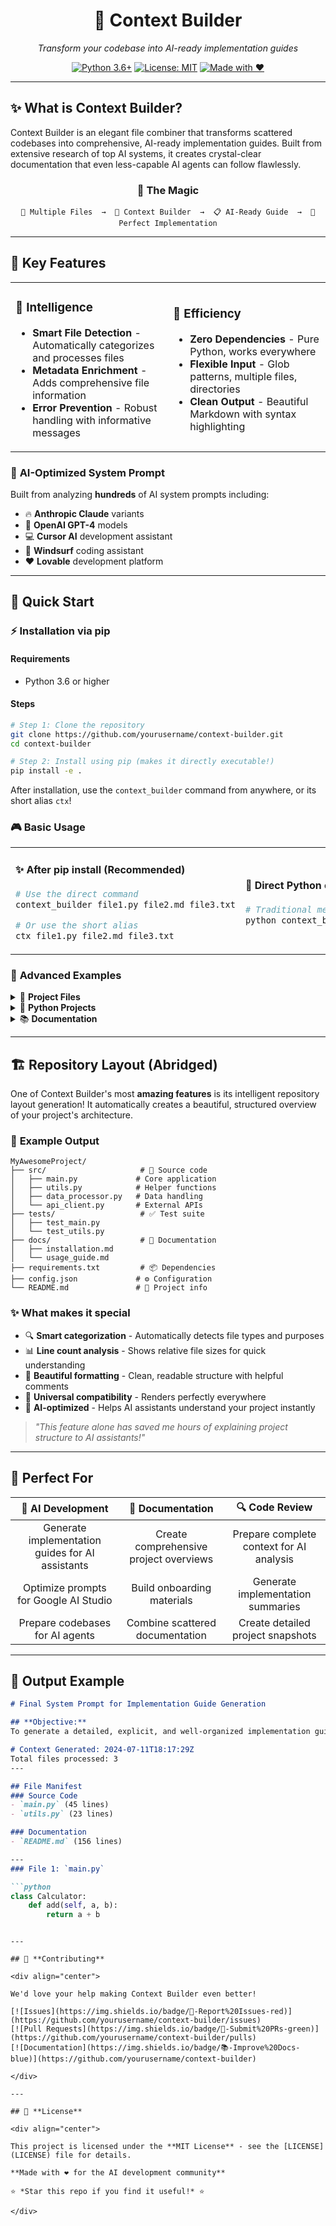 <div align="center">

# 🎯 **Context Builder**

*Transform your codebase into AI-ready implementation guides*

[![Python 3.6+](https://img.shields.io/badge/python-3.6+-blue.svg)](https://www.python.org/downloads/)
[![License: MIT](https://img.shields.io/badge/License-MIT-yellow.svg)](https://opensource.org/licenses/MIT)
[![Made with ❤️](https://img.shields.io/badge/Made%20with-❤️-red.svg)](https://github.com/yourusername/context-builder)

</div>

---

## ✨ **What is Context Builder?**

Context Builder is an elegant file combiner that transforms scattered codebases into comprehensive, AI-ready implementation guides. Built from extensive research of top AI systems, it creates crystal-clear documentation that even less-capable AI agents can follow flawlessly.

<div align="center">

### 🎨 **The Magic**

```
📁 Multiple Files  →  🔧 Context Builder  →  📋 AI-Ready Guide  →  🤖 Perfect Implementation
```

</div>

---

## 🌟 **Key Features**

<table>
<tr>
<td width="50%">

### 🧠 **Intelligence**
- **Smart File Detection** - Automatically categorizes and processes files
- **Metadata Enrichment** - Adds comprehensive file information
- **Error Prevention** - Robust handling with informative messages

</td>
<td width="50%">

### 🚀 **Efficiency**
- **Zero Dependencies** - Pure Python, works everywhere
- **Flexible Input** - Glob patterns, multiple files, directories
- **Clean Output** - Beautiful Markdown with syntax highlighting

</td>
</tr>
</table>

### 🎯 **AI-Optimized System Prompt**

Built from analyzing **hundreds** of AI system prompts including:
- 🔥 **Anthropic Claude** variants
- 🤖 **OpenAI GPT-4** models  
- 💻 **Cursor AI** development assistant
- 🌊 **Windsurf** coding assistant
- ❤️ **Lovable** development platform

---

## 🚀 **Quick Start**

### ⚡ **Installation via pip**

#### Requirements
- Python 3.6 or higher

#### Steps

```bash
# Step 1: Clone the repository
git clone https://github.com/yourusername/context-builder.git
cd context-builder

# Step 2: Install using pip (makes it directly executable!)
pip install -e .
```

After installation, use the `context_builder` command from anywhere, or its short alias `ctx`!

### 🎮 **Basic Usage**

<table>
<tr>
<td width="50%">

#### ✨ **After pip install** (Recommended)
```bash
# Use the direct command
context_builder file1.py file2.md file3.txt

# Or use the short alias
ctx file1.py file2.md file3.txt
```

</td>
<td width="50%">

#### 🐍 **Direct Python execution**
```bash
# Traditional method
python context_builder.py file1.py file2.md file3.txt
```

</td>
</tr>
</table>

### 🎨 **Advanced Examples**

<details>
<summary>📂 <strong>Project Files</strong></summary>

```bash
# Using direct command (after pip install)
context_builder src/main.py README.md config.json -o MyProject_context.md

# OR using Python directly
python context_builder.py src/main.py README.md config.json -o MyProject_context.md
```

</details>

<details>
<summary>🐍 <strong>Python Projects</strong></summary>

```bash
# Quick with short alias
ctx "src/*.py"

# OR traditional method
python context_builder.py "src/*.py"
```

</details>

<details>
<summary>📚 <strong>Documentation</strong></summary>

```bash
# Combine all documentation files
context_builder "docs/*.md" README.md

# Same thing the traditional way
python context_builder.py "docs/*.md" README.md
```

</details>

---

## 🏗️ **Repository Layout (Abridged)**

One of Context Builder's most **amazing features** is its intelligent repository layout generation! It automatically creates a beautiful, structured overview of your project's architecture.

### 🎨 **Example Output**

```
MyAwesomeProject/
├── src/                     # 🐍 Source code
│   ├── main.py             # Core application
│   ├── utils.py            # Helper functions
│   ├── data_processor.py   # Data handling
│   └── api_client.py       # External APIs
├── tests/                   # ✅ Test suite
│   ├── test_main.py
│   └── test_utils.py
├── docs/                    # 📖 Documentation
│   ├── installation.md
│   └── usage_guide.md
├── requirements.txt         # 📦 Dependencies
├── config.json             # ⚙️ Configuration
└── README.md               # 📝 Project info
```

### ✨ **What makes it special**

- 🔍 **Smart categorization** - Automatically detects file types and purposes
- 📊 **Line count analysis** - Shows relative file sizes for quick understanding
- 🎨 **Beautiful formatting** - Clean, readable structure with helpful comments
- 📱 **Universal compatibility** - Renders perfectly everywhere
- 🤖 **AI-optimized** - Helps AI assistants understand your project instantly

> *"This feature alone has saved me hours of explaining project structure to AI assistants!"*

---

## 🎯 **Perfect For**

<div align="center">

| 🤖 **AI Development** | 📖 **Documentation** | 🔍 **Code Review** |
|:---:|:---:|:---:|
| Generate implementation guides for AI assistants | Create comprehensive project overviews | Prepare complete context for AI analysis |
| Optimize prompts for Google AI Studio | Build onboarding materials | Generate implementation summaries |
| Prepare codebases for AI agents | Combine scattered documentation | Create detailed project snapshots |

</div>

---

## 🎨 **Output Example**

```markdown
# Final System Prompt for Implementation Guide Generation

## **Objective:**
To generate a detailed, explicit, and well-organized implementation guide...

# Context Generated: 2024-07-11T18:17:29Z
Total files processed: 3
---

## File Manifest
### Source Code
- `main.py` (45 lines)
- `utils.py` (23 lines)

### Documentation  
- `README.md` (156 lines)

---
### File 1: `main.py`

```python
class Calculator:
    def add(self, a, b):
        return a + b
```
```

---

## 🤝 **Contributing**

<div align="center">

We'd love your help making Context Builder even better!

[![Issues](https://img.shields.io/badge/🐛-Report%20Issues-red)](https://github.com/yourusername/context-builder/issues)
[![Pull Requests](https://img.shields.io/badge/🔧-Submit%20PRs-green)](https://github.com/yourusername/context-builder/pulls)
[![Documentation](https://img.shields.io/badge/📚-Improve%20Docs-blue)](https://github.com/yourusername/context-builder)

</div>

---

## 📜 **License**

<div align="center">

This project is licensed under the **MIT License** - see the [LICENSE](LICENSE) file for details.

**Made with ❤️ for the AI development community**

⭐ *Star this repo if you find it useful!* ⭐

</div>
